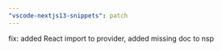 ```yaml
---
"vscode-nextjs13-snippets": patch
---
```


fix: added React import to provider, added missing doc to nsp
